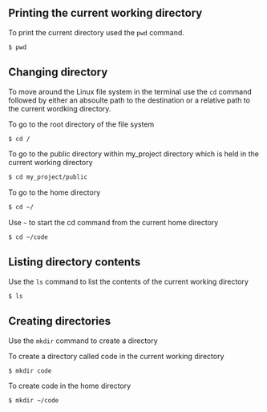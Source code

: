 ## Printing the current working directory
To print the current directory used the `pwd` command.
```bash
$ pwd
```

## Changing directory

To move around the Linux file system in the terminal use the `cd` command followed by either an absoulte path to the destination or a relative path to the current wordking directory.

To go to the root directory of the file system
```bash 
$ cd /
```

To go to the public directory within my_project directory which is held in the current working directory
```bash
$ cd my_project/public
```
To go to the home directory
```bash
$ cd ~/
```

Use `~` to start the cd  command from the current home directory
```bash
$ cd ~/code
```

## Listing directory contents

Use the `ls` command to list the contents of the current working directory

```bash
$ ls
```


## Creating directories
Use the `mkdir` command to create a directory

To create a directory called code in the current working directory
```bash
$ mkdir code
```

To create code in the home directory
```bash
$ mkdir ~/code
```